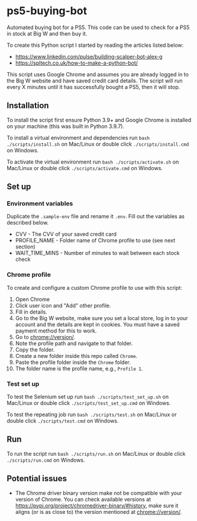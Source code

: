 # ps5-buying-bot

Automated buying bot for a PS5. This code can be used to check for a PS5 in stock at Big W and then buy it.

To create this Python script I started by reading the articles listed below:
* https://www.linkedin.com/pulse/building-scalper-bot-alex-g   
* https://spltech.co.uk/how-to-make-a-python-bot/  

This script uses Google Chrome and assumes you are already logged in to the Big W website and have saved credit card details. The script will run every X minutes until it has successfully bought a PS5, then it will stop.

## Installation

To install the script first ensure Python 3.9+ and Google Chrome is installed on your machine (this was built in Python 3.9.7). 

To install a virtual environment and dependencies run `bash ./scripts/install.sh` on Mac/Linux or double click `./scripts/install.cmd` on Windows.

To activate the virtual environment run `bash ./scripts/activate.sh` on Mac/Linux or double click `./scripts/activate.cmd` on Windows.

## Set up

### Environment variables

Duplicate the `.sample-env` file and rename it `.env`. Fill out the variables as described below.
* CVV - The CVV of your saved credit card
* PROFILE_NAME - Folder name of Chrome profile to use (see next section) 
* WAIT_TIME_MINS - Number of minutes to wait between each stock check

### Chrome profile

To create and configure a custom Chrome profile to use with this script:
1. Open Chrome
2. Click user icon and "Add" other profile.
3. Fill in details.
4. Go to the Big W website, make sure you set a local store, log in to your account and the details are kept in cookies. You must have a saved payment method for this to work.
5. Go to [chrome://version/](chrome://version/).
6. Note the profile path and navigate to that folder.
7. Copy the folder.
8. Create a new folder inside this repo called `Chrome`.
9. Paste the profile folder inside the `Chrome` folder. 
10. The folder name is the profile name, e.g., `Profile 1`.

### Test set up

To test the Selenium set up run `bash ./scripts/test_set_up.sh` on Mac/Linux or double click `./scripts/test_set_up.cmd` on Windows.

To test the repeating job run `bash ./scripts/test.sh` on Mac/Linux or double click `./scripts/test.cmd` on Windows.

## Run

To run the script run `bash ./scripts/run.sh` on Mac/Linux or double click `./scripts/run.cmd` on Windows.

## Potential issues

* The Chrome driver binary version make not be compatible with your version of Chrome. You can check available versions at https://pypi.org/project/chromedriver-binary/#history, make sure it aligns (or is as close to) the version mentioned at [chrome://version/](chrome://version/).